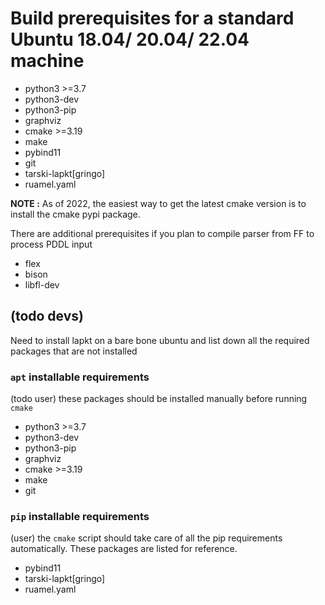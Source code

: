# Build prerequisites for a standard Ubuntu 18.04/ 20.04/ 22.04 machine

  - python3 >=3.7
  - python3-dev
  - python3-pip
  - graphviz 
  - cmake  >=3.19
  - make
  - pybind11
  - git
  - tarski-lapkt[gringo]
  - ruamel.yaml

 **NOTE :** As of 2022, the easiest way to get the latest cmake version is to install the cmake pypi package.

There are additional prerequisites if you plan to compile parser from FF to process PDDL input
  - flex
  - bison
  - libfl-dev


## (todo devs)
Need to install lapkt on a bare bone ubuntu and list down all the required packages that are not installed

### `apt` installable requirements
(todo user) these packages should be installed manually before running `cmake`

  - python3 >=3.7
  - python3-dev
  - python3-pip
  - graphviz 
  - cmake >=3.19
  - make
  - git

### `pip` installable requirements

(user) the `cmake` script should take care of all the pip requirements automatically. These packages are listed for reference.

  - pybind11
  - tarski-lapkt[gringo]
  - ruamel.yaml